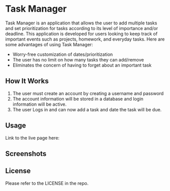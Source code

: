 # Task Manager

Task Manager is an application that allows the user to add multiple tasks and set prioritization for tasks according to its level of importance and/or deadline. This application is developed for users looking to keep track of important events such as projects, homework, and everyday tasks.  Here are some advantages of using Task Manager:

* Worry-free customization of dates/prioritization
* The user has no limit on how many tasks they can add/remove
* Eliminates the concern of having to forget about an important task

## How It Works
1. The user must create an account by creating a username and password
2. The account information will be stored in a database and login information will be active.
3. The user Logs in and can now add a task and date the task will be due.

## Usage

Link to the live page here:


## Screenshots





## License
Please refer to the LICENSE in the repo.
